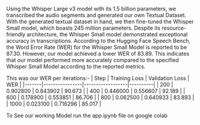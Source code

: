 Using the Whisper Large v3 model with its 1.5 billion parameters, we transcribed the audio segments and generated our own Textual Dataset.
With the generated textual dataset in hand, we then fine-tuned the Whisper Small model, which boasts 245 million parameters. Despite its resource-friendly architecture, the Whisper Small model demonstrated exceptional accuracy in transcriptions.
According to the Hugging Face Speech Bench, the Word Error Rate (WER) for the Whisper Small Model is reported to be 87.30. However, our model achieved a lower WER of 83.89. This indicates that our model performed more accurately compared to the specified Whisper Small Model according to the reported metrics.



This was our WER per iterations:-
| Step  | Training Loss | Validation Loss | WER      |
|-------|----------------|------------------|----------|
| 200   | 0.902800       | 0.843902         | 90.673   |
| 400   | 0.446000       | 0.556607         | 92.189   |
| 600   | 0.178900       | 0.553851         | 86.706   |
| 800   | 0.062500       | 0.640933         | 83.893   |
| 1000  | 0.023100       | 0.716296         | 85.017   |


To See our working Model run the app.ipynb file on google colab
